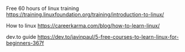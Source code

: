 Free 60 hours of linux training
https://training.linuxfoundation.org/training/introduction-to-linux/

How to linux
https://careerkarma.com/blog/how-to-learn-linux/

dev.to guide
https://dev.to/javinpaul/5-free-courses-to-learn-linux-for-beginners-367f
